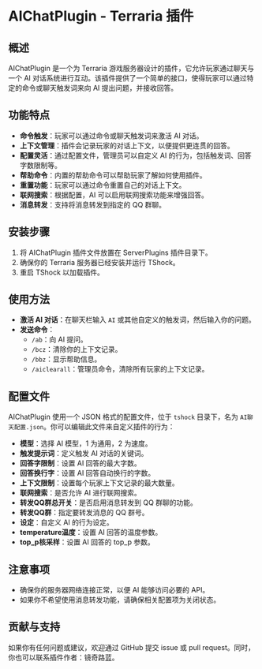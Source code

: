 # AIChatPlugin - Terraria 插件

## 概述

AIChatPlugin 是一个为 Terraria 游戏服务器设计的插件，它允许玩家通过聊天与一个 AI 对话系统进行互动。该插件提供了一个简单的接口，使得玩家可以通过特定的命令或聊天触发词来向 AI 提出问题，并接收回答。

## 功能特点

- **命令触发**：玩家可以通过命令或聊天触发词来激活 AI 对话。
- **上下文管理**：插件会记录玩家的对话上下文，以便提供更连贯的回答。
- **配置灵活**：通过配置文件，管理员可以自定义 AI 的行为，包括触发词、回答字数限制等。
- **帮助命令**：内置的帮助命令可以帮助玩家了解如何使用插件。
- **重置功能**：玩家可以通过命令重置自己的对话上下文。
- **联网搜索**：根据配置，AI 可以启用联网搜索功能来增强回答。
- **消息转发**：支持将消息转发到指定的 QQ 群聊。

## 安装步骤

1. 将 AIChatPlugin 插件文件放置在 ServerPlugins 插件目录下。
2. 确保你的 Terraria 服务器已经安装并运行 TShock。
3. 重启 TShock 以加载插件。

## 使用方法

- **激活 AI 对话**：在聊天栏输入 `AI` 或其他自定义的触发词，然后输入你的问题。
- **发送命令**：
  - `/ab`：向 AI 提问。
  - `/bcz`：清除你的上下文记录。
  - `/bbz`：显示帮助信息。
  - `/aiclearall`：管理员命令，清除所有玩家的上下文记录。

## 配置文件

AIChatPlugin 使用一个 JSON 格式的配置文件，位于 `tshock` 目录下，名为 `AI聊天配置.json`。你可以编辑此文件来自定义插件的行为：

- **模型**：选择 AI 模型，1 为通用，2 为速度。
- **触发提示词**：定义触发 AI 对话的关键词。
- **回答字限制**：设置 AI 回答的最大字数。
- **回答换行字**：设置 AI 回答自动换行的字数。
- **上下文限制**：设置每个玩家上下文记录的最大数量。
- **联网搜索**：是否允许 AI 进行联网搜索。
- **转发QQ群总开关**：是否启用消息转发到 QQ 群聊的功能。
- **转发QQ群**：指定要转发消息的 QQ 群号。
- **设定**：自定义 AI 的行为设定。
- **temperature温度**：设置 AI 回答的温度参数。
- **top_p核采样**：设置 AI 回答的 top_p 参数。

## 注意事项

- 确保你的服务器网络连接正常，以便 AI 能够访问必要的 API。
- 如果你不希望使用消息转发功能，请确保相关配置项为关闭状态。

## 贡献与支持

如果你有任何问题或建议，欢迎通过 GitHub 提交 issue 或 pull request。同时，你也可以联系插件作者：镜奇路蓝。
